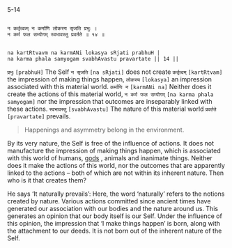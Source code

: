 ## <a name='_14'></a>
5-14


```shloka-sa

न कर्तृत्वव्म् न कर्माणि लोकस्य सृजति प्रभुः ।
न कर्म फल सम्योगम् स्वभावस्तु प्रवर्तते ॥ १४ ॥

```
```shloka-sa-hk

na kartRtvavm na karmANi lokasya sRjati prabhuH |
na karma phala samyogam svabhAvastu pravartate || 14 ||

```
`प्रभुः` `[prabhuH]` The Self `न सृजति` `[na sRjati]` does not create `कर्तृत्वम्` `[kartRtvam]` the impression of making things happen, `लोकस्य` `[lokasya]` an impression associated with this material world. `कर्माणि न` `[karmANi na]` Neither does it create the actions of this material world, `न कर्म फल सम्योगम्` `[na karma phala samyogam]` nor the impression that outcomes are inseparably linked with these actions. `स्वभावस्तु` `[svabhAvastu]` The nature of this material world `प्रवर्तते` `[pravartate]` prevails.


<a name='applnote_98'></a>
> Happenings and asymmetry belong in the environment.



By its very nature, the Self is free of the influence of actions. It does not manufacture the impression of making things happen, which is associated with this world of humans, 
[gods](4-12.md#gods_and_other_powers)
, animals and inanimate things. Neither does it make the actions of this world, nor the outcomes that are apparently linked to the actions – both of which are not within its inherent nature. Then who is it that creates them?

He says ‘It naturally prevails’: Here, the word ‘naturally’ refers to the notions created by nature. Various actions committed since ancient times have generated our association with our bodies and the nature around us. This generates an opinion that our body itself is our Self. Under the influence of this opinion, the impression that ‘I make things happen’ is born, along with the attachment to our deeds. It is not born out of the inherent nature of the Self.


